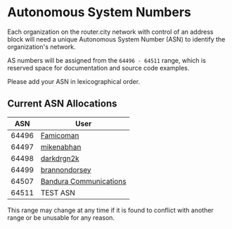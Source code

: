 # Autonomous System Numbers

Each organization on the router.city network with control of an address block will need a unique Autonomous System Number (ASN) to identify the organization's network.

AS numbers will be assigned from the `64496 - 64511` range, which is reserved space for documentation and source code examples.

Please add your ASN in lexicographical order.

## Current ASN Allocations

| ASN   | User          |
| ----- | ------------- |
| 64496 | [Famicoman](https://github.com/Famicoman)|
| 64497 | [mikenabhan](https://github.com/mikenabhan)|
| 64498 | [darkdrgn2k](https://github.com/darkdrgn2k)|
| 64499 | [brannondorsey](https://github.com/brannondorsey)|
| 64507 | [Bandura Communications](https://byeob.de/)|
| 64511 | TEST ASN      |

This range may change at any time if it is found to conflict with another range or be unusable for any reason.
